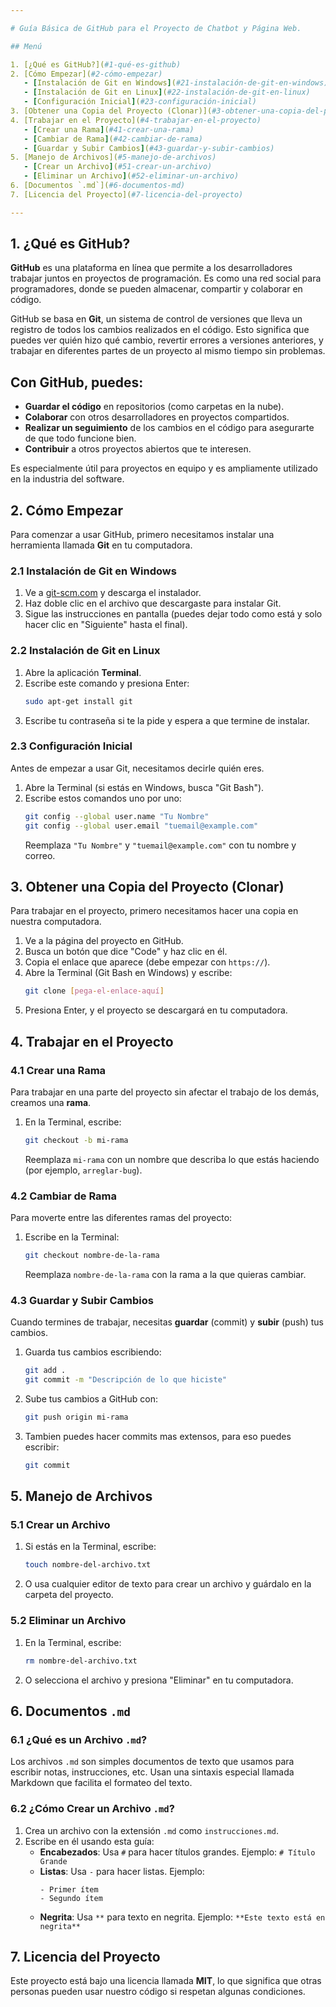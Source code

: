 ```yaml
---

# Guía Básica de GitHub para el Proyecto de Chatbot y Página Web.

## Menú

1. [¿Qué es GitHub?](#1-qué-es-github)
2. [Cómo Empezar](#2-cómo-empezar)
   - [Instalación de Git en Windows](#21-instalación-de-git-en-windows)
   - [Instalación de Git en Linux](#22-instalación-de-git-en-linux)
   - [Configuración Inicial](#23-configuración-inicial)
3. [Obtener una Copia del Proyecto (Clonar)](#3-obtener-una-copia-del-proyecto-clonar)
4. [Trabajar en el Proyecto](#4-trabajar-en-el-proyecto)
   - [Crear una Rama](#41-crear-una-rama)
   - [Cambiar de Rama](#42-cambiar-de-rama)
   - [Guardar y Subir Cambios](#43-guardar-y-subir-cambios)
5. [Manejo de Archivos](#5-manejo-de-archivos)
   - [Crear un Archivo](#51-crear-un-archivo)
   - [Eliminar un Archivo](#52-eliminar-un-archivo)
6. [Documentos `.md`](#6-documentos-md)
7. [Licencia del Proyecto](#7-licencia-del-proyecto)

---
```


## 1. ¿Qué es GitHub?

**GitHub** es una plataforma en línea que permite a los desarrolladores trabajar juntos en proyectos de programación. Es como una red social para programadores, donde se pueden almacenar, compartir y colaborar en código.

GitHub se basa en **Git**, un sistema de control de versiones que lleva un registro de todos los cambios realizados en el código. 
Esto significa que puedes ver quién hizo qué cambio, revertir errores a versiones anteriores, y trabajar en diferentes partes de un proyecto al mismo tiempo sin problemas.

## Con GitHub, puedes:
- **Guardar el código** en repositorios (como carpetas en la nube).
- **Colaborar** con otros desarrolladores en proyectos compartidos.
- **Realizar un seguimiento** de los cambios en el código para asegurarte de que todo funcione bien.
- **Contribuir** a otros proyectos abiertos que te interesen.

Es especialmente útil para proyectos en equipo y es ampliamente utilizado en la industria del software.

## 2. Cómo Empezar

Para comenzar a usar GitHub, primero necesitamos instalar una herramienta llamada **Git** en tu computadora.

### 2.1 Instalación de Git en Windows

1. Ve a [git-scm.com](https://git-scm.com/downloads) y descarga el instalador.
2. Haz doble clic en el archivo que descargaste para instalar Git.
3. Sigue las instrucciones en pantalla (puedes dejar todo como está y solo hacer clic en "Siguiente" hasta el final).

### 2.2 Instalación de Git en Linux

1. Abre la aplicación **Terminal**.
2. Escribe este comando y presiona Enter:
   ```bash
   sudo apt-get install git
   ```
3. Escribe tu contraseña si te la pide y espera a que termine de instalar.

### 2.3 Configuración Inicial

Antes de empezar a usar Git, necesitamos decirle quién eres.

1. Abre la Terminal (si estás en Windows, busca "Git Bash").
2. Escribe estos comandos uno por uno:
   ```bash
   git config --global user.name "Tu Nombre"
   git config --global user.email "tuemail@example.com"
   ```
   Reemplaza `"Tu Nombre"` y `"tuemail@example.com"` con tu nombre y correo.

## 3. Obtener una Copia del Proyecto (Clonar)

Para trabajar en el proyecto, primero necesitamos hacer una copia en nuestra computadora.

1. Ve a la página del proyecto en GitHub.
2. Busca un botón que dice "Code" y haz clic en él.
3. Copia el enlace que aparece (debe empezar con `https://`).
4. Abre la Terminal (Git Bash en Windows) y escribe:
   ```bash
   git clone [pega-el-enlace-aquí]
   ```
5. Presiona Enter, y el proyecto se descargará en tu computadora.

## 4. Trabajar en el Proyecto

### 4.1 Crear una Rama

Para trabajar en una parte del proyecto sin afectar el trabajo de los demás, creamos una **rama**.

1. En la Terminal, escribe:
   ```bash
   git checkout -b mi-rama
   ```
   Reemplaza `mi-rama` con un nombre que describa lo que estás haciendo (por ejemplo, `arreglar-bug`).

### 4.2 Cambiar de Rama

Para moverte entre las diferentes ramas del proyecto:

1. Escribe en la Terminal:
   ```bash
   git checkout nombre-de-la-rama
   ```
   Reemplaza `nombre-de-la-rama` con la rama a la que quieras cambiar.

### 4.3 Guardar y Subir Cambios

Cuando termines de trabajar, necesitas **guardar** (commit) y **subir** (push) tus cambios.

1. Guarda tus cambios escribiendo:
   ```bash
   git add .
   git commit -m "Descripción de lo que hiciste"
   ```
2. Sube tus cambios a GitHub con:
   ```bash
   git push origin mi-rama
   ```
3. Tambien puedes hacer commits mas extensos, para eso puedes escribir:
   ```bash
   git commit
   ```
## 5. Manejo de Archivos

### 5.1 Crear un Archivo

1. Si estás en la Terminal, escribe:
   ```bash
   touch nombre-del-archivo.txt
   ```
2. O usa cualquier editor de texto para crear un archivo y guárdalo en la carpeta del proyecto.

### 5.2 Eliminar un Archivo

1. En la Terminal, escribe:
   ```bash
   rm nombre-del-archivo.txt
   ```
2. O selecciona el archivo y presiona "Eliminar" en tu computadora.

## 6. Documentos `.md`

### 6.1 ¿Qué es un Archivo `.md`?

Los archivos `.md` son simples documentos de texto que usamos para escribir notas, instrucciones, etc. Usan una sintaxis especial llamada Markdown que facilita el formateo del texto.

### 6.2 ¿Cómo Crear un Archivo `.md`?

1. Crea un archivo con la extensión `.md` como `instrucciones.md`.
2. Escribe en él usando esta guía:
   - **Encabezados**: Usa `#` para hacer títulos grandes. Ejemplo: `# Título Grande`
   - **Listas**: Usa `-` para hacer listas. Ejemplo:
     ```
     - Primer ítem
     - Segundo ítem
     ```
   - **Negrita**: Usa `**` para texto en negrita. Ejemplo: `**Este texto está en negrita**`

## 7. Licencia del Proyecto

Este proyecto está bajo una licencia llamada **MIT**, lo que significa que otras personas pueden usar nuestro código si respetan algunas condiciones.
